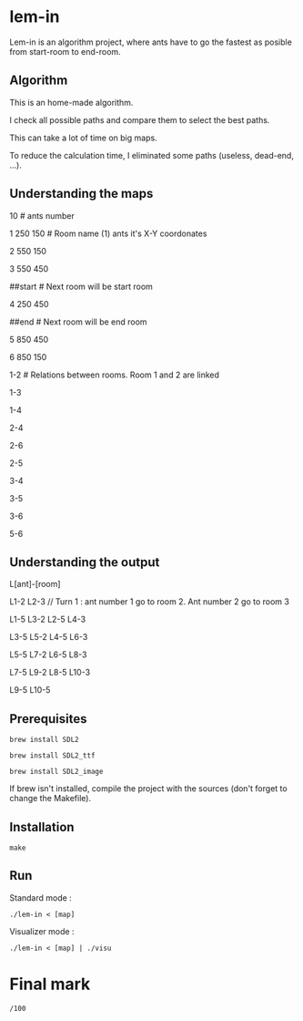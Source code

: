 # lem-in

Lem-in is an algorithm project, where ants have to go the fastest as posible from start-room to end-room.

## Algorithm

This is an home-made algorithm. 

I check all possible paths and compare them to select the best paths. 

This can take a lot of time on big maps. 

To reduce the calculation time, I eliminated some paths (useless, dead-end, ...). 

## Understanding the maps

10 # ants number

1 250 150   # Room name (1) ants it's X-Y coordonates

2 550 150

3 550 450

##start     # Next room will be start room

4 250 450

##end       # Next room will be end room

5 850 450

6 850 150

1-2         # Relations between rooms. Room 1 and 2 are linked

1-3

1-4

2-4

2-6

2-5

3-4

3-5

3-6

5-6


## Understanding the output

L[ant]-[room]


L1-2 L2-3                // Turn 1 : ant number 1 go to room 2. Ant number 2 go to room 3

L1-5 L3-2 L2-5 L4-3

L3-5 L5-2 L4-5 L6-3

L5-5 L7-2 L6-5 L8-3

L7-5 L9-2 L8-5 L10-3

L9-5 L10-5


## Prerequisites

`brew install SDL2`

`brew install SDL2_ttf`

`brew install SDL2_image`

If brew isn't installed, compile the project with the sources (don't forget to change the Makefile).

## Installation

`make`

## Run

Standard mode : 

`./lem-in < [map]`

Visualizer mode :

`./lem-in < [map] | ./visu`

# Final mark

`/100`
